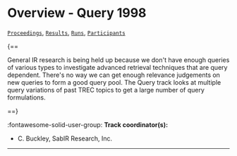 # Overview - Query 1998

[`Proceedings`](./proceedings.md), [`Results`](./results.md), [`Runs`](./runs.md), [`Participants`](./participants.md)

{==

General IR research is being held up because we don't have enough queries of various types to investigate advanced retrieval techniques that are query dependent. There's no way we can get enough relevance judgements on new queries to form a good query pool. The Query track looks at multiple query variations of past TREC topics to get a large number of query formulations.

==}

:fontawesome-solid-user-group: **Track coordinator(s):**

- C. Buckley, SabIR Research, Inc. 



---

